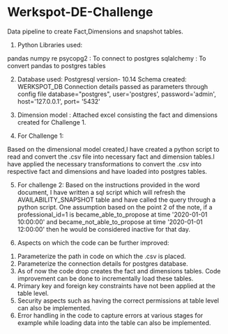 # Werkspot-DE-Challenge
Data pipeline to create Fact,Dimensions and snapshot tables.

1) Python Libraries used:

pandas
numpy
re
psycopg2 : To connect to postgres
sqlalchemy : To convert pandas to postgres tables

2) Database used:  Postgresql version- 10.14
Schema  created: WERKSPOT_DB
Connection details passed as parameters through config file
database="postgres", user='postgres', password='admin', host='127.0.0.1', port= '5432'

3) Dimension model : Attached excel consisting the fact and dimensions created for Challenge 1.

4) For Challenge 1:

Based on the dimensional model created,I have created a python script to read and convert the .csv file into necessary fact and dimension tables.I have applied the necessary transformations to convert the .csv into respective fact and dimensions and have loaded into postgres tables.

5) For challenge 2: 
Based on the instructions provided in the word document, I have written a sql script which will refresh the AVAILABILITY_SNAPSHOT table and have called the query through a python script.
One assumption based on the point 2 of the note, if a professional_id=1 is became_able_to_propose at time '2020-01-01 10:00:00' 
and became_not_able_to_propose at time '2020-01-01 12:00:00'  then he would be considered inactive for that day.


6) Aspects on which the code can be further improved:
1. Parameterize the path in code  on which the .csv is placed.
2. Parameterize the connection details for postgres database.
3. As of now the code drop creates the fact and dimensions tables. Code improvement can be done to incrementally load these tables.
4. Primary key and foreign key constraints have not been applied at the table level.
5. Security aspects such as having the correct permissions at table level can also be implemented.
6.  Error handling in the code to capture errors at various stages for example  while loading data into the table can also be implemented.